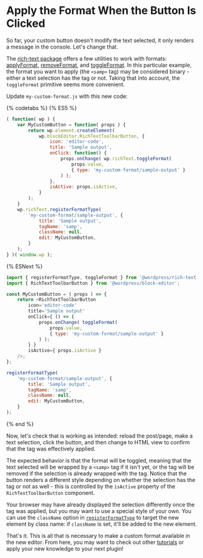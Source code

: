 # Apply the Format When the Button Is Clicked

So far, your custom button doesn't modify the text selected, it only renders a message in the console. Let's change that.

The [rich-text package](/packages/rich-text/README.md) offers a few utilities to work with formats: [applyFormat](/packages/rich-text/README.md#applyFormat), [removeFormat](/packages/rich-text/README.md#removeFormat), and [toggleFormat](/packages/rich-text/README.md#toggleFormat). In this particular example, the format you want to apply (the `<samp>` tag) may be considered binary - either a text selection has the tag or not. Taking that into account, the `toggleFormat` primitive seems more convenient.

Update `my-custom-format.js` with this new code:

{% codetabs %}
{% ES5 %}
```js
( function( wp ) {
	var MyCustomButton = function( props ) {
		return wp.element.createElement(
			wp.blockEditor.RichTextToolbarButton, {
				icon: 'editor-code',
				title: 'Sample output',
				onClick: function() {
					props.onChange( wp.richText.toggleFormat(
						props.value,
						{ type: 'my-custom-format/sample-output' }
					) );
				},
				isActive: props.isActive,
			}
		);
	}
	wp.richText.registerFormatType(
		'my-custom-format/sample-output', {
			title: 'Sample output',
			tagName: 'samp',
			className: null,
			edit: MyCustomButton,
		}
	);
} )( window.wp );
```
{% ESNext %}
```js
import { registerFormatType, toggleFormat } from '@wordpress/rich-text';
import { RichTextToolbarButton } from '@wordpress/block-editor';

const MyCustomButton = ( props ) => {
	return <RichTextToolbarButton
		icon='editor-code'
		title='Sample output'
		onClick={ () => {
			props.onChange( toggleFormat(
				props.value,
				{ type: 'my-custom-format/sample-output' }
			) );
		} }
		isActive={ props.isActive }
	/>;
};

registerFormatType(
	'my-custom-format/sample-output', {
		title: 'Sample output',
		tagName: 'samp',
		className: null,
		edit: MyCustomButton,
	}
);
```
{% end %}

Now, let's check that is working as intended: reload the post/page, make a text selection, click the button, and then change to HTML view to confirm that the tag was effectively applied.

The expected behavior is that the format will be toggled, meaning that the text selected will be wrapped by a `<samp>` tag if it isn't yet, or the tag will be removed if the selection is already wrapped with the tag. Notice that the button renders a different style depending on whether the selection has the tag or not as well - this is controlled by the `isActive` property of the `RichTextToolbarButton` component.

Your browser may have already displayed the selection differently once the tag was applied, but you may want to use a special style of your own. You can use the `className` option in [`registerFormatType`](/packages/rich-text/README.md#registerFormatType) to target the new element by class name: if `className` is set, it'll be added to the new element.

That's it. This is all that is necessary to make a custom format available in the new editor. From here, you may want to check out other [tutorials](/docs/getting-started/tutorials/) or apply your new knowledge to your next plugin!
